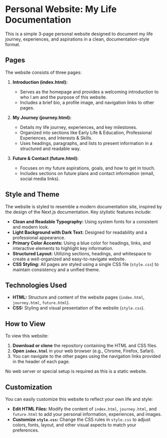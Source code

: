 # Personal Website: My Life Documentation

This is a simple 3-page personal website designed to document my life journey, experiences, and aspirations in a clean, documentation-style format.

## Pages

The website consists of three pages:

1.  **Introduction (index.html):**
    *   Serves as the homepage and provides a welcoming introduction to who I am and the purpose of this website.
    *   Includes a brief bio, a profile image, and navigation links to other pages.

2.  **My Journey (journey.html):**
    *   Details my life journey, experiences, and key milestones.
    *   Organized into sections like Early Life & Education, Professional Experiences, and Interests & Skills.
    *   Uses headings, paragraphs, and lists to present information in a structured and readable way.

3.  **Future & Contact (future.html):**
    *   Focuses on my future aspirations, goals, and how to get in touch.
    *   Includes sections on future plans and contact information (email, social media links).

## Style and Theme

The website is styled to resemble a modern documentation site, inspired by the design of the Next.js documentation. Key stylistic features include:

*   **Clean and Readable Typography:** Using system fonts for a consistent and modern look.
*   **Light Background with Dark Text:** Designed for readability and a professional appearance.
*   **Primary Color Accents:**  Using a blue color for headings, links, and interactive elements to highlight key information.
*   **Structured Layout:** Utilizing sections, headings, and whitespace to create a well-organized and easy-to-navigate website.
*   **CSS Styling:**  All pages are styled using a single CSS file (`style.css`) to maintain consistency and a unified theme.

## Technologies Used

*   **HTML:**  Structure and content of the website pages (`index.html`, `journey.html`, `future.html`).
*   **CSS:**  Styling and visual presentation of the website (`style.css`).

## How to View

To view this website:

1.  **Download or clone** the repository containing the HTML and CSS files.
2.  **Open `index.html`** in your web browser (e.g., Chrome, Firefox, Safari).
3.  You can navigate to the other pages using the navigation links provided in the header of each page.

No web server or special setup is required as this is a static website.

## Customization

You can easily customize this website to reflect your own life and style:

*   **Edit HTML Files:** Modify the content of `index.html`, `journey.html`, and `future.html` to add your personal information, experiences, and images.
*   **Customize `style.css`:** Change the CSS rules in `style.css` to adjust colors, fonts, layout, and other visual aspects to match your preferences.
